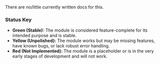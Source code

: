 There are no/little currently written docs for this.


### Status Key

*   **Green (Stable):** The module is considered feature-complete for its intended purpose and is stable.
*   **Yellow (Unpolished):** The module works but may be missing features, have known bugs, or lack robust error handling.
*   **Red (Not Implemented):** The module is a placeholder or is in the very early stages of development and will not work.